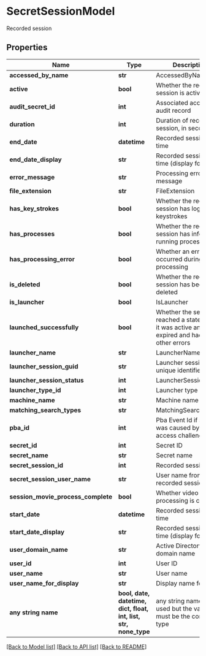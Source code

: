 # SecretSessionModel

Recorded session

## Properties
Name | Type | Description | Notes
------------ | ------------- | ------------- | -------------
**accessed_by_name** | **str** | AccessedByName | [optional] 
**active** | **bool** | Whether the recorded session is active | [optional] 
**audit_secret_id** | **int** | Associated access audit record | [optional] 
**duration** | **int** | Duration of recorded session, in seconds | [optional] 
**end_date** | **datetime** | Recorded session end time | [optional] 
**end_date_display** | **str** | Recorded session end time (display format) | [optional] 
**error_message** | **str** | Processing error message | [optional] 
**file_extension** | **str** | FileExtension | [optional] 
**has_key_strokes** | **bool** | Whether the recorded session has logged keystrokes | [optional] 
**has_processes** | **bool** | Whether the recorded session has info about running processes | [optional] 
**has_processing_error** | **bool** | Whether an error occurred during video processing | [optional] 
**is_deleted** | **bool** | Whether the recorded session has been deleted | [optional] 
**is_launcher** | **bool** | IsLauncher | [optional] 
**launched_successfully** | **bool** | Whether the session reached a state where it was active and not expired and had no other errors | [optional] 
**launcher_name** | **str** | LauncherName | [optional] 
**launcher_session_guid** | **str** | Launcher session unique identifier | [optional] 
**launcher_session_status** | **int** | LauncherSessionStatus | [optional] 
**launcher_type_id** | **int** | Launcher type | [optional] 
**machine_name** | **str** | Machine name | [optional] 
**matching_search_types** | **str** | MatchingSearchTypes | [optional] 
**pba_id** | **int** | Pba Event Id if session was caused by an access challenge | [optional] 
**secret_id** | **int** | Secret ID | [optional] 
**secret_name** | **str** | Secret name | [optional] 
**secret_session_id** | **int** | Recorded session ID | [optional] 
**secret_session_user_name** | **str** | User name from the recorded session | [optional] 
**session_movie_process_complete** | **bool** | Whether video processing is complete | [optional] 
**start_date** | **datetime** | Recorded session start time | [optional] 
**start_date_display** | **str** | Recorded session start time (display format) | [optional] 
**user_domain_name** | **str** | Active Directory domain name | [optional] 
**user_id** | **int** | User ID | [optional] 
**user_name** | **str** | User name | [optional] 
**user_name_for_display** | **str** | Display name for user | [optional] 
**any string name** | **bool, date, datetime, dict, float, int, list, str, none_type** | any string name can be used but the value must be the correct type | [optional]

[[Back to Model list]](../README.md#documentation-for-models) [[Back to API list]](../README.md#documentation-for-api-endpoints) [[Back to README]](../README.md)


